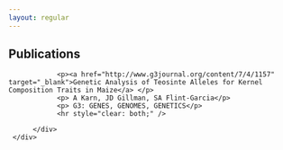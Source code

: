 ```yaml
---
layout: regular
---
```



<section id="Publications">
    <div class="container">
        <div class="row">
            <div class="col-lg-10 col-lg-offset-2 text-left">
                    <h2 class="section-heading">Publications</h2>

                <p><a href="http://www.g3journal.org/content/7/4/1157" target="_blank">Genetic Analysis of Teosinte Alleles for Kernel                         Composition Traits in Maize</a> </p>
                <p> A Karn, JD Gillman, SA Flint-Garcia</p>
                <p> G3: GENES, GENOMES, GENETICS</p>
                <hr style="clear: both;" />
          
          </div>
     </div>
</div>







                     
